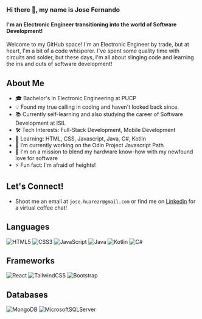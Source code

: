 ### Hi there 👋, my name is Jose Fernando
#### I'm an Electronic Engineer transitioning into the world of Software Development!

Welcome to my GitHub space! I'm an Electronic Engineer by trade, but at heart, I'm a bit of a code whisperer. I've spent some quality time with circuits and solder, but these days, I'm all about slinging code and learning the ins and outs of software development!

## About Me
- 🎓 Bachelor's in Electronic Engineering at PUCP
- 💡 Found my true calling in coding and haven't looked back since.
- 📚 Currently self-learning and also studying the career of Software Development at ISIL
- 🛠️ Tech Interests: Full-Stack Development, Mobile Development
- 🌱 Learning: HTML, CSS, Javascript, Java, C#, Kotlin
- 🔭 I’m currently working on the Odin Project Javascript Path 
- 🚀 I'm on a mission to blend my hardware know-how with my newfound love for software
- ⚡ Fun fact: I'm afraid of heights!

## Let's Connect!
- Shoot me an email at `jose.huarezr@gmail.com` or find me on [Linkedin](https://www.linkedin.com/in/jfernandohuarez/) for a virtual coffee chat! 

## Languages 	
![HTML5](https://img.shields.io/badge/html5-%23E34F26.svg?style=for-the-badge&logo=html5&logoColor=white) ![CSS3](https://img.shields.io/badge/css3-%231572B6.svg?style=for-the-badge&logo=css3&logoColor=white)
![JavaScript](https://img.shields.io/badge/javascript-%23323330.svg?style=for-the-badge&logo=javascript&logoColor=%23F7DF1E)
![Java](https://img.shields.io/badge/java-%23ED8B00.svg?style=for-the-badge&logo=openjdk&logoColor=white) 
![Kotlin](https://img.shields.io/badge/kotlin-%237F52FF.svg?style=for-the-badge&logo=kotlin&logoColor=white)
![C#](https://img.shields.io/badge/c%23-%23239120.svg?style=for-the-badge&logo=csharp&logoColor=white)
## Frameworks 
![React](https://img.shields.io/badge/react-%2320232a.svg?style=for-the-badge&logo=react&logoColor=%2361DAFB)
![TailwindCSS](https://img.shields.io/badge/tailwindcss-%2338B2AC.svg?style=for-the-badge&logo=tailwind-css&logoColor=white)
![Bootstrap](https://img.shields.io/badge/bootstrap-%238511FA.svg?style=for-the-badge&logo=bootstrap&logoColor=white)
## Databases 
![MongoDB](https://img.shields.io/badge/MongoDB-%234ea94b.svg?style=for-the-badge&logo=mongodb&logoColor=white)
![MicrosoftSQLServer](https://img.shields.io/badge/Microsoft%20SQL%20Server-CC2927?style=for-the-badge&logo=microsoft%20sql%20server&logoColor=white)
